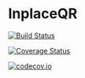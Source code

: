 # InplaceQR

[![Build Status](https://travis-ci.org/mohamed82008/InplaceQR.jl.svg?branch=master)](https://travis-ci.org/mohamed82008/InplaceQR.jl)

[![Coverage Status](https://coveralls.io/repos/mohamed82008/InplaceQR.jl/badge.svg?branch=master&service=github)](https://coveralls.io/github/mohamed82008/InplaceQR.jl?branch=master)

[![codecov.io](http://codecov.io/github/mohamed82008/InplaceQR.jl/coverage.svg?branch=master)](http://codecov.io/github/mohamed82008/InplaceQR.jl?branch=master)

